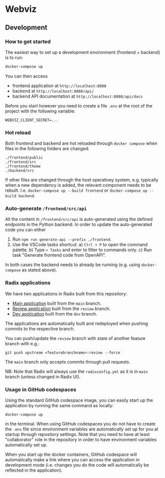 # Webviz

## Development

### How to get started

The easiest way to set up a development environment (frontend + backend) is to run:
```bash
docker-compose up
```
You can then access
* frontend application at `http://localhost:8080`
* backend at `http://localhost:8080/api/`
* backend API documentation at `http://localhost:8080/api/docs`

Before you start however you need to create a file `.env` at the root of the project
with the following variable:
```
WEBVIZ_CLIENT_SECRET=...
```

### Hot reload

Both frontend and backend are hot reloaded through `docker compose` when files
in the following folders are changed:
```
./frontend/public
./frontend/src
./frontend/theme
./backend/src
```

If other files are changed through the host operativey system,
e.g. typically when a new dependency is added, the relevant component needs to be rebuilt. I.e.
`docker-compose up --build frontend` or `docker-compose up --build backend`.

### Auto-generate `/frontend/src/api`

All the content in `/frontend/src/api` is auto-generated using the defined endpoints
in the Python backend. In order to update the auto-generated code you can either

1) Run `npm run generate-api --prefix ./frontend`.
2) Use the VSCode tasks shortcut:
    a) `Ctrl + P` to open the command palette.
    b) Type `> Tasks` and enter to filter to commands only.
    c) Run task "Generate frontend code from OpenAPI".

In both cases the backend needs to already be running (e.g. using `docker-compose`
as stated above).

### Radix applications

We have two applications in Radix built from this repository:
* [Main application](https://webviz.app.radix.equinor.com/) built from the `main` branch.
* [Review application](https://frontend-webviz-review.radix.equinor.com/) built from the `review` branch.
* [Dev application](https://frontend-webviz-dev.radix.equinor.com/) built from the `dev` branch.

The applications are automatically built and redeployed when pushing commits to the respective branch.

You can push/update the `review` branch with state of another feature branch with e.g.:
```
git push upstream <featurebranchname>:review --force
```
The `main` branch only accepts commits through pull requests.

NB: Note that Radix will always use the `radixconfig.yml` as it is in `main` branch (unless changed in Radix UI).

### Usage in GitHub codespaces

Using the standard GitHub codespace image, you can easily start up the application by running
the same command as locally:
```
docker-compose up
```
in the terminal. When using GitHub codespaces you do not have to create the `.env` file since
environment variables are automatically set up for you at startup through repository settings.
Note that you need to have at least "collaborator" role in the repository in order to have
environment variables automatically set up.

When you start up the docker containers, GitHub codespace will automatically make a link where
you can access the application in development mode (i.e. changes you do the code will automatically
be reflected in the application).
